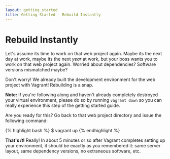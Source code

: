 ```yaml
---
layout: getting_started
title: Getting Started - Rebuild Instantly
---
```

# Rebuild Instantly

Let's assume its time to work on that web project again. Maybe
its the next day at work, maybe its the next _year_ at work, but
your boss wants you to work on that web project again. Worried
about dependencies? Software versions mismatched maybe?

Don't worry! We already built the development environment for the web
project with Vagrant! Rebuilding is a snap.

**Note:** If you're following along and haven't already completely
destroyed your virtual environment, please do so by running
`vagrant down` so you can really experience this step of the
getting started guide.

Are you ready for this? Go back to that web project directory
and issue the following command:

{% highlight bash %}
$ vagrant up
{% endhighlight %}

**That's _it_!** Really! In about 5 minutes or so after Vagrant
completes setting up your environment, it should be exactly as
you remembered it: same server layout, same dependency versions,
no extraneous software, etc.
